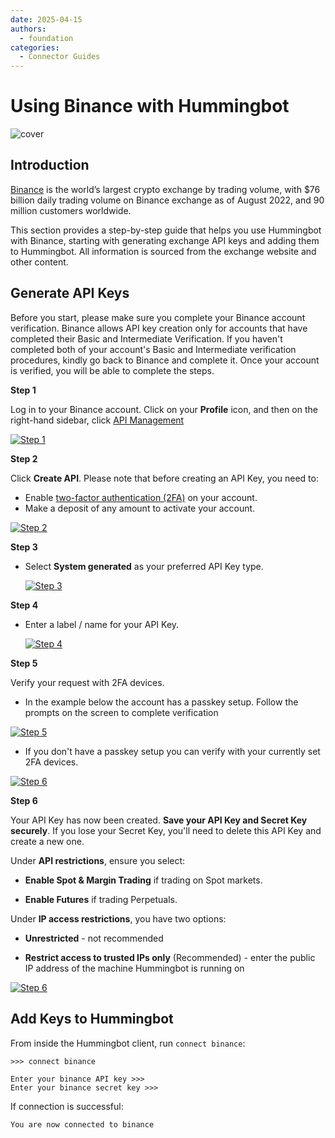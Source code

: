 ```yaml
---
date: 2025-04-15
authors:
  - foundation
categories:
  - Connector Guides
---
```


# Using Binance with Hummingbot

![cover](cover.png)

## Introduction

[Binance](https://binance.com) is the world’s largest crypto exchange by trading volume, with $76 billion daily trading volume on Binance exchange as of August 2022, and 90 million customers worldwide.

This section provides a step-by-step guide that helps you use Hummingbot with Binance, starting with generating exchange API keys and adding them to Hummingbot. All information is sourced from the exchange website and other content.

<!-- more -->

## Generate API Keys

Before you start, please make sure you complete your Binance account verification. Binance allows API key creation only for accounts that have completed their Basic and Intermediate Verification. If you haven't completed both of your account's Basic and Intermediate verification procedures, kindly go back to Binance and complete it. Once your account is verified, you will be able to complete the steps.


**Step 1**

Log in to your Binance account. Click on your **Profile** icon, and then on the right-hand sidebar, click [API Management](https://www.binance.com/en/my/settings/api-management)

   [![Step 1](binance-api1.png)](binance-api1.png)

**Step 2**

Click **Create API**. Please note that before creating an API Key, you need to:

   - Enable [two-factor authentication (2FA)](https://www.binance.com/en/support/faq/account-functions?c=1&navId=1#11) on your account.
   - Make a deposit of any amount to activate your account.

   
   [![Step 2](binance-api2.png)](binance-api2.png)

**Step 3**

- Select **System generated** as your preferred API Key type. 

   [![Step 3](binance-api3.png)](binance-api3.png)

**Step 4**

- Enter a label / name for your API Key.

   
   [![Step 4](binance-api4.png)](binance-api4.png)

**Step 5**

Verify your request with 2FA devices.

   - In the example below the account has a passkey setup. Follow the prompts on the screen to complete verification

   [![Step 5](binance-api5.png)](binance-api5.png)

   - If you don't have a passkey setup you can verify with your currently set 2FA devices. 

   [![Step 6](binance-api7.png)](binance-api7.png)

**Step 6**

Your API Key has now been created. **Save your API Key and Secret Key securely**. If you lose your Secret Key, you'll need to delete this API Key and create a new one.

Under **API restrictions**, ensure you select:

   - **Enable Spot & Margin Trading** if trading on Spot markets.

   - **Enable Futures** if trading Perpetuals.


Under **IP access restrictions**, you have two options:

   - **Unrestricted** - not recommended

   - **Restrict access to trusted IPs only** (Recommended) - enter the public IP address of the machine Hummingbot is running on

   [![Step 6](binance-api6.png)](binance-api6.png)

## Add Keys to Hummingbot

From inside the Hummingbot client, run `connect binance`:

```
>>> connect binance

Enter your binance API key >>>
Enter your binance secret key >>>
```

If connection is successful:

```
You are now connected to binance
```
